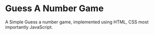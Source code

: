 # Guess A Number Game
A Simple Guess a number game, implemented using HTML, CSS most importantly JavaScript.
